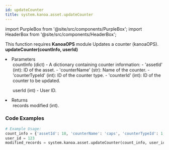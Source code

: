 ```yaml
---
id: updateCounter
title: system.kanoa.asset.updateCounter
---
```


import PurpleBox from '@site/src/components/PurpleBox';
import HeaderBox from '@site/src/components/HeaderBox';

<PurpleBox>This function requires <b>KanoaOPS</b> module</PurpleBox>
<HeaderBox header="Description">Updates a counter (kanoaOPS).</HeaderBox>
<HeaderBox header="Syntax">
    <b>updateCounter(countInfo, userId)</b>
    <li> Parameters <br />
        <ul>countInfo (dict) - A dictionary containing counter information:
            - 'assetId' (int): ID of the asset.
            - 'counterName' (str): Name of the counter.
            - 'counterTypeId' (int): ID of the counter type.
            - 'counterId' (int): ID of the counter to be updated.
        </ul>
        <ul>userId (int) - User ID.</ul>
    </li>
    <li> Returns <br />
        <ul>records modified (int).</ul>
    </li>
</HeaderBox>

### Code Examples

```python
# Example Usage:
count_info = {'assetId': 18, 'counterName': 'caps', 'counterTypeId': 1, 'counterId': 10}
user_id = 123
modified_records = system.kanoa.asset.updateCounter(count_info, user_id)
